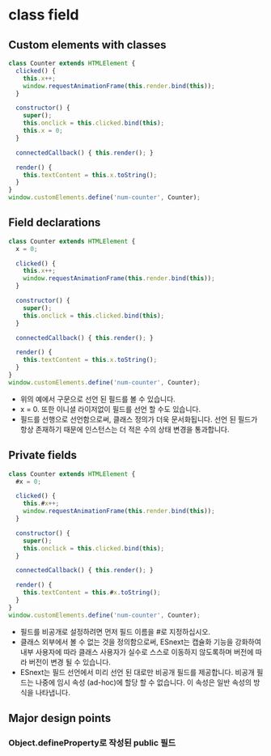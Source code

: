 
# class field

## Custom elements with classes
```javascript
class Counter extends HTMLElement {
  clicked() {
    this.x++;
    window.requestAnimationFrame(this.render.bind(this));
  }

  constructor() {
    super();
    this.onclick = this.clicked.bind(this);
    this.x = 0;
  }

  connectedCallback() { this.render(); }

  render() {
    this.textContent = this.x.toString();
  }
}
window.customElements.define('num-counter', Counter);
```

## Field declarations
```javascript
class Counter extends HTMLElement {
  x = 0;

  clicked() {
    this.x++;
    window.requestAnimationFrame(this.render.bind(this));
  }

  constructor() {
    super();
    this.onclick = this.clicked.bind(this);
  }

  connectedCallback() { this.render(); }

  render() {
    this.textContent = this.x.toString();
  }
}
window.customElements.define('num-counter', Counter);
```
- 위의 예에서 구문으로 선언 된 필드를 볼 수 있습니다.
- x = 0. 또한 이니셜 라이저없이 필드를 선언 할 수도 있습니다.
- 필드를 선행으로 선언함으로써, 클래스 정의가 더욱 문서화됩니다. 선언 된 필드가 항상 존재하기 때문에 인스턴스는 더 적은 수의 상태 변경을 통과합니다.

## Private fields
```javascript
class Counter extends HTMLElement {
  #x = 0;

  clicked() {
    this.#x++;
    window.requestAnimationFrame(this.render.bind(this));
  }

  constructor() {
    super();
    this.onclick = this.clicked.bind(this);
  }

  connectedCallback() { this.render(); }

  render() {
    this.textContent = this.#x.toString();
  }
}
window.customElements.define('num-counter', Counter);
```
- 필드를 비공개로 설정하려면 먼저 필드 이름을 #로 지정하십시오.
- 클래스 외부에서 볼 수 없는 것을 정의함으로써, ESnext는 캡슐화 기능을 강화하여 내부 사용자에 따라 클래스 사용자가 실수로 스스로 이동하지 않도록하며 버전에 따라 버전이 변경 될 수 있습니다.
- ESnext는 필드 선언에서 미리 선언 된 대로만 비공개 필드를 제공합니다. 비공개 필드는 나중에 임시 속성 (ad-hoc)에 할당 할 수 없습니다. 이 속성은 일반 속성의 방식을 나타냅니다.

## Major design points

### Object.defineProperty로 작성된 public 필드
